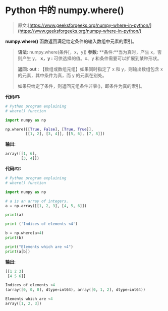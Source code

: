 # Python 中的 numpy.where()

> 原文:[https://www.geeksforgeeks.org/numpy-where-in-python/](https://www.geeksforgeeks.org/numpy-where-in-python/)

**numpy.where()** 函数返回满足给定条件的输入数组中元素的索引。

> **语法:** numpy.where(条件[，x，y])
> **参数:**
> **条件:**当为真时，产生 x，否则产生 y。
> **x，y :** 可供选择的值。x、y 和条件需要可以扩展到某种形状。
> 
> **返回:**
> **out :** 【数组或数组元组】如果同时指定了 x 和 y，则输出数组包含 x 的元素，其中条件为真，而 y 的元素在别处。
> 
> 如果只给定了条件，则返回元组条件非零()，即条件为真的索引。

**代码#1:**

```py
# Python program explaining 
# where() function 

import numpy as np

np.where([[True, False], [True, True]],
         [[1, 2], [3, 4]], [[5, 6], [7, 8]])
```

**输出:**

```py
array([[1, 6],
       [3, 4]])
```

**代码#2:**

```py
# Python program explaining 
# where() function 

import numpy as np

# a is an array of integers.
a = np.array([[1, 2, 3], [4, 5, 6]])

print(a)

print ('Indices of elements <4')

b = np.where(a<4)
print(b)

print("Elements which are <4")
print(a[b])
```

**输出:**

```py
[[1 2 3]
 [4 5 6]]

Indices of elements <4
(array([0, 0, 0], dtype=int64), array([0, 1, 2], dtype=int64))

Elements which are <4
array([1, 2, 3])

```